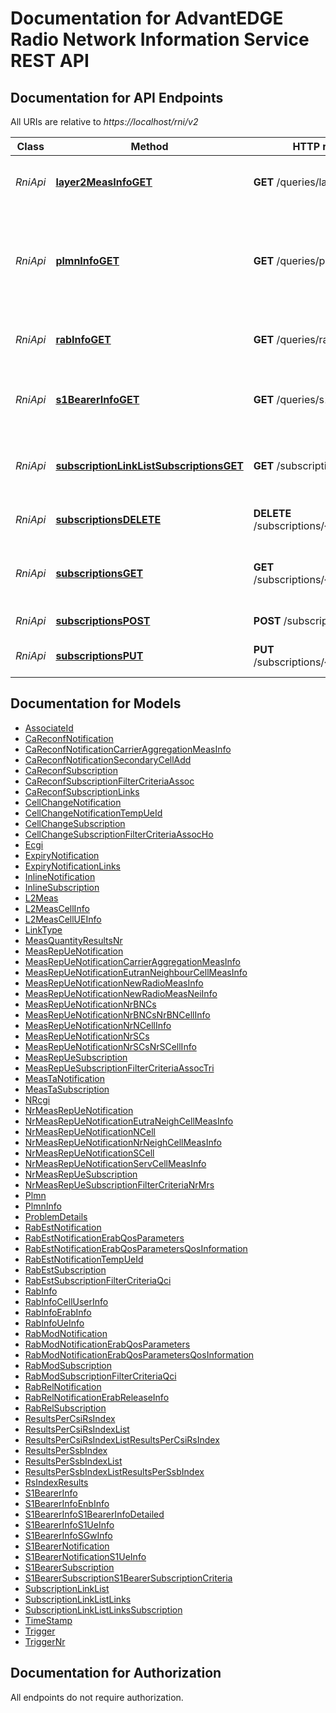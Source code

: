 # Documentation for AdvantEDGE Radio Network Information Service REST API

<a name="documentation-for-api-endpoints"></a>
## Documentation for API Endpoints

All URIs are relative to *https://localhost/rni/v2*

Class | Method | HTTP request | Description
------------ | ------------- | ------------- | -------------
*RniApi* | [**layer2MeasInfoGET**](Apis/RniApi.md#layer2measinfoget) | **GET** /queries/layer2_meas | Retrieve information on layer 2 measurements
*RniApi* | [**plmnInfoGET**](Apis/RniApi.md#plmninfoget) | **GET** /queries/plmn_info | Retrieve information on the underlying Mobile Network that the MEC application is associated to
*RniApi* | [**rabInfoGET**](Apis/RniApi.md#rabinfoget) | **GET** /queries/rab_info | Retrieve information on Radio Access Bearers
*RniApi* | [**s1BearerInfoGET**](Apis/RniApi.md#s1bearerinfoget) | **GET** /queries/s1_bearer_info | Retrieve S1-U bearer information related to specific UE(s)
*RniApi* | [**subscriptionLinkListSubscriptionsGET**](Apis/RniApi.md#subscriptionlinklistsubscriptionsget) | **GET** /subscriptions | Retrieve information on subscriptions for notifications
*RniApi* | [**subscriptionsDELETE**](Apis/RniApi.md#subscriptionsdelete) | **DELETE** /subscriptions/{subscriptionId} | Cancel an existing subscription
*RniApi* | [**subscriptionsGET**](Apis/RniApi.md#subscriptionsget) | **GET** /subscriptions/{subscriptionId} | Retrieve information on current specific subscription
*RniApi* | [**subscriptionsPOST**](Apis/RniApi.md#subscriptionspost) | **POST** /subscriptions | Create a new subscription
*RniApi* | [**subscriptionsPUT**](Apis/RniApi.md#subscriptionsput) | **PUT** /subscriptions/{subscriptionId} | Modify an existing subscription


<a name="documentation-for-models"></a>
## Documentation for Models

 - [AssociateId](./Models/AssociateId.md)
 - [CaReconfNotification](./Models/CaReconfNotification.md)
 - [CaReconfNotificationCarrierAggregationMeasInfo](./Models/CaReconfNotificationCarrierAggregationMeasInfo.md)
 - [CaReconfNotificationSecondaryCellAdd](./Models/CaReconfNotificationSecondaryCellAdd.md)
 - [CaReconfSubscription](./Models/CaReconfSubscription.md)
 - [CaReconfSubscriptionFilterCriteriaAssoc](./Models/CaReconfSubscriptionFilterCriteriaAssoc.md)
 - [CaReconfSubscriptionLinks](./Models/CaReconfSubscriptionLinks.md)
 - [CellChangeNotification](./Models/CellChangeNotification.md)
 - [CellChangeNotificationTempUeId](./Models/CellChangeNotificationTempUeId.md)
 - [CellChangeSubscription](./Models/CellChangeSubscription.md)
 - [CellChangeSubscriptionFilterCriteriaAssocHo](./Models/CellChangeSubscriptionFilterCriteriaAssocHo.md)
 - [Ecgi](./Models/Ecgi.md)
 - [ExpiryNotification](./Models/ExpiryNotification.md)
 - [ExpiryNotificationLinks](./Models/ExpiryNotificationLinks.md)
 - [InlineNotification](./Models/InlineNotification.md)
 - [InlineSubscription](./Models/InlineSubscription.md)
 - [L2Meas](./Models/L2Meas.md)
 - [L2MeasCellInfo](./Models/L2MeasCellInfo.md)
 - [L2MeasCellUEInfo](./Models/L2MeasCellUEInfo.md)
 - [LinkType](./Models/LinkType.md)
 - [MeasQuantityResultsNr](./Models/MeasQuantityResultsNr.md)
 - [MeasRepUeNotification](./Models/MeasRepUeNotification.md)
 - [MeasRepUeNotificationCarrierAggregationMeasInfo](./Models/MeasRepUeNotificationCarrierAggregationMeasInfo.md)
 - [MeasRepUeNotificationEutranNeighbourCellMeasInfo](./Models/MeasRepUeNotificationEutranNeighbourCellMeasInfo.md)
 - [MeasRepUeNotificationNewRadioMeasInfo](./Models/MeasRepUeNotificationNewRadioMeasInfo.md)
 - [MeasRepUeNotificationNewRadioMeasNeiInfo](./Models/MeasRepUeNotificationNewRadioMeasNeiInfo.md)
 - [MeasRepUeNotificationNrBNCs](./Models/MeasRepUeNotificationNrBNCs.md)
 - [MeasRepUeNotificationNrBNCsNrBNCellInfo](./Models/MeasRepUeNotificationNrBNCsNrBNCellInfo.md)
 - [MeasRepUeNotificationNrNCellInfo](./Models/MeasRepUeNotificationNrNCellInfo.md)
 - [MeasRepUeNotificationNrSCs](./Models/MeasRepUeNotificationNrSCs.md)
 - [MeasRepUeNotificationNrSCsNrSCellInfo](./Models/MeasRepUeNotificationNrSCsNrSCellInfo.md)
 - [MeasRepUeSubscription](./Models/MeasRepUeSubscription.md)
 - [MeasRepUeSubscriptionFilterCriteriaAssocTri](./Models/MeasRepUeSubscriptionFilterCriteriaAssocTri.md)
 - [MeasTaNotification](./Models/MeasTaNotification.md)
 - [MeasTaSubscription](./Models/MeasTaSubscription.md)
 - [NRcgi](./Models/NRcgi.md)
 - [NrMeasRepUeNotification](./Models/NrMeasRepUeNotification.md)
 - [NrMeasRepUeNotificationEutraNeighCellMeasInfo](./Models/NrMeasRepUeNotificationEutraNeighCellMeasInfo.md)
 - [NrMeasRepUeNotificationNCell](./Models/NrMeasRepUeNotificationNCell.md)
 - [NrMeasRepUeNotificationNrNeighCellMeasInfo](./Models/NrMeasRepUeNotificationNrNeighCellMeasInfo.md)
 - [NrMeasRepUeNotificationSCell](./Models/NrMeasRepUeNotificationSCell.md)
 - [NrMeasRepUeNotificationServCellMeasInfo](./Models/NrMeasRepUeNotificationServCellMeasInfo.md)
 - [NrMeasRepUeSubscription](./Models/NrMeasRepUeSubscription.md)
 - [NrMeasRepUeSubscriptionFilterCriteriaNrMrs](./Models/NrMeasRepUeSubscriptionFilterCriteriaNrMrs.md)
 - [Plmn](./Models/Plmn.md)
 - [PlmnInfo](./Models/PlmnInfo.md)
 - [ProblemDetails](./Models/ProblemDetails.md)
 - [RabEstNotification](./Models/RabEstNotification.md)
 - [RabEstNotificationErabQosParameters](./Models/RabEstNotificationErabQosParameters.md)
 - [RabEstNotificationErabQosParametersQosInformation](./Models/RabEstNotificationErabQosParametersQosInformation.md)
 - [RabEstNotificationTempUeId](./Models/RabEstNotificationTempUeId.md)
 - [RabEstSubscription](./Models/RabEstSubscription.md)
 - [RabEstSubscriptionFilterCriteriaQci](./Models/RabEstSubscriptionFilterCriteriaQci.md)
 - [RabInfo](./Models/RabInfo.md)
 - [RabInfoCellUserInfo](./Models/RabInfoCellUserInfo.md)
 - [RabInfoErabInfo](./Models/RabInfoErabInfo.md)
 - [RabInfoUeInfo](./Models/RabInfoUeInfo.md)
 - [RabModNotification](./Models/RabModNotification.md)
 - [RabModNotificationErabQosParameters](./Models/RabModNotificationErabQosParameters.md)
 - [RabModNotificationErabQosParametersQosInformation](./Models/RabModNotificationErabQosParametersQosInformation.md)
 - [RabModSubscription](./Models/RabModSubscription.md)
 - [RabModSubscriptionFilterCriteriaQci](./Models/RabModSubscriptionFilterCriteriaQci.md)
 - [RabRelNotification](./Models/RabRelNotification.md)
 - [RabRelNotificationErabReleaseInfo](./Models/RabRelNotificationErabReleaseInfo.md)
 - [RabRelSubscription](./Models/RabRelSubscription.md)
 - [ResultsPerCsiRsIndex](./Models/ResultsPerCsiRsIndex.md)
 - [ResultsPerCsiRsIndexList](./Models/ResultsPerCsiRsIndexList.md)
 - [ResultsPerCsiRsIndexListResultsPerCsiRsIndex](./Models/ResultsPerCsiRsIndexListResultsPerCsiRsIndex.md)
 - [ResultsPerSsbIndex](./Models/ResultsPerSsbIndex.md)
 - [ResultsPerSsbIndexList](./Models/ResultsPerSsbIndexList.md)
 - [ResultsPerSsbIndexListResultsPerSsbIndex](./Models/ResultsPerSsbIndexListResultsPerSsbIndex.md)
 - [RsIndexResults](./Models/RsIndexResults.md)
 - [S1BearerInfo](./Models/S1BearerInfo.md)
 - [S1BearerInfoEnbInfo](./Models/S1BearerInfoEnbInfo.md)
 - [S1BearerInfoS1BearerInfoDetailed](./Models/S1BearerInfoS1BearerInfoDetailed.md)
 - [S1BearerInfoS1UeInfo](./Models/S1BearerInfoS1UeInfo.md)
 - [S1BearerInfoSGwInfo](./Models/S1BearerInfoSGwInfo.md)
 - [S1BearerNotification](./Models/S1BearerNotification.md)
 - [S1BearerNotificationS1UeInfo](./Models/S1BearerNotificationS1UeInfo.md)
 - [S1BearerSubscription](./Models/S1BearerSubscription.md)
 - [S1BearerSubscriptionS1BearerSubscriptionCriteria](./Models/S1BearerSubscriptionS1BearerSubscriptionCriteria.md)
 - [SubscriptionLinkList](./Models/SubscriptionLinkList.md)
 - [SubscriptionLinkListLinks](./Models/SubscriptionLinkListLinks.md)
 - [SubscriptionLinkListLinksSubscription](./Models/SubscriptionLinkListLinksSubscription.md)
 - [TimeStamp](./Models/TimeStamp.md)
 - [Trigger](./Models/Trigger.md)
 - [TriggerNr](./Models/TriggerNr.md)


<a name="documentation-for-authorization"></a>
## Documentation for Authorization

All endpoints do not require authorization.

